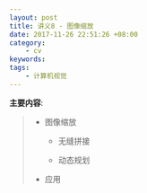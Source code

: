 ```yaml
---
layout: post
title: 讲义8 - 图像缩放
date: 2017-11-26 22:51:26 +08:00
category:
    - cv
keywords:
tags:
    - 计算机视觉
---
```


**主要内容**:

> - 图像缩放
>
>   - 无缝拼接
>
>   - 动态规划
>
> - 应用
